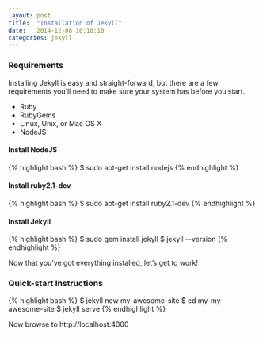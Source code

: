 ```yaml
---
layout: post
title:  "Installation of Jekyll"
date:   2014-12-08 10:10:10
categories: jekyll
---
```


### Requirements

Installing Jekyll is easy and straight-forward, but there are a few requirements
you’ll need to make sure your system has before you start.

- Ruby
- RubyGems
- Linux, Unix, or Mac OS X
- NodeJS

#### Install NodeJS 
{% highlight bash %}
$ sudo apt-get install nodejs
{% endhighlight %}

#### Install ruby2.1-dev 
{% highlight bash %}
$ sudo apt-get install ruby2.1-dev
{% endhighlight %}

#### Install Jekyll
{% highlight bash %}
$ sudo gem install jekyll
$ jekyll --version
{% endhighlight %}

Now that you’ve got everything installed, let’s get to work!

### Quick-start Instructions

{% highlight bash %}
$ jekyll new my-awesome-site
$ cd my-my-awesome-site
$ jekyll serve
{% endhighlight %}

Now browse to http://localhost:4000
